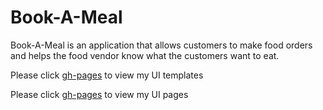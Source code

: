 # Book-A-Meal
Book-A-Meal is an application that allows customers to make food orders and helps the food vendor know what the customers want to eat.


Please click [gh-pages](https://gloriaodipo.github.io/Book-A-Meal/) to view my UI templates

Please click [gh-pages](https://gloriaodipo.github.io/Book-A-Meal/) to view my UI pages



